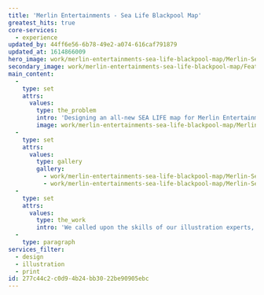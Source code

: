 ```yaml
---
title: 'Merlin Entertainments - Sea Life Blackpool Map'
greatest_hits: true
core-services:
  - experience
updated_by: 44ff6e56-6b78-49e2-a074-616caf791879
updated_at: 1614866009
hero_image: work/merlin-entertainments-sea-life-blackpool-map/Merlin-SeaLife-Map5.jpg
secondary_image: work/merlin-entertainments-sea-life-blackpool-map/Feature-Merlin-SeaLife-Map.jpg
main_content:
  -
    type: set
    attrs:
      values:
        type: the_problem
        intro: 'Designing an all-new SEA LIFE map for Merlin Entertainments was a job we were immensely excited to take on.'
        image: work/merlin-entertainments-sea-life-blackpool-map/Merlin-SeaLife-Map.jpg
  -
    type: set
    attrs:
      values:
        type: gallery
        gallery:
          - work/merlin-entertainments-sea-life-blackpool-map/Merlin-SeaLife-Map-2.jpg
          - work/merlin-entertainments-sea-life-blackpool-map/Merlin-SeaLife-Map7.jpg
  -
    type: set
    attrs:
      values:
        type: the_work
        intro: 'We called upon the skills of our illustration experts, who depicted each and every mesmerising zone of SEA LIFE Blackpool with exceptional attention to detail, interspersing each area with colourful creatures from the deep. Produced as a leaflet, the outcome acts as a walk-through guide, allowing audiences to explore SEA LIFE Blackpool before, during and after their unforgettable aquatic adventure.'
  -
    type: paragraph
services_filter:
  - design
  - illustration
  - print
id: 277c44c2-c0d9-4b24-bb30-22be90905ebc
---
```

